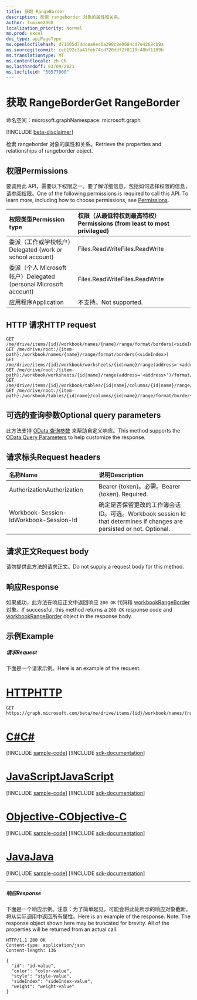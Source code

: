 ```yaml
---
title: 获取 RangeBorder
description: 检索 rangeborder 对象的属性和关系。
author: lumine2008
localization_priority: Normal
ms.prod: excel
doc_type: apiPageType
ms.openlocfilehash: d71605d7ddcea9ed0a390c8e0684cd7e4268cb9a
ms.sourcegitcommit: ceb192c3a41feb74cd720ddf2f0119c48bf1189b
ms.translationtype: MT
ms.contentlocale: zh-CN
ms.lasthandoff: 03/09/2021
ms.locfileid: "50577000"
---
```

# <a name="get-rangeborder"></a><span data-ttu-id="88da4-103">获取 RangeBorder</span><span class="sxs-lookup"><span data-stu-id="88da4-103">Get RangeBorder</span></span>

<span data-ttu-id="88da4-104">命名空间：microsoft.graph</span><span class="sxs-lookup"><span data-stu-id="88da4-104">Namespace: microsoft.graph</span></span>

[!INCLUDE [beta-disclaimer](../../includes/beta-disclaimer.md)]

<span data-ttu-id="88da4-105">检索 rangeborder 对象的属性和关系。</span><span class="sxs-lookup"><span data-stu-id="88da4-105">Retrieve the properties and relationships of rangeborder object.</span></span>
## <a name="permissions"></a><span data-ttu-id="88da4-106">权限</span><span class="sxs-lookup"><span data-stu-id="88da4-106">Permissions</span></span>
<span data-ttu-id="88da4-p101">要调用此 API，需要以下权限之一。要了解详细信息，包括如何选择权限的信息，请参阅[权限](/graph/permissions-reference)。</span><span class="sxs-lookup"><span data-stu-id="88da4-p101">One of the following permissions is required to call this API. To learn more, including how to choose permissions, see [Permissions](/graph/permissions-reference).</span></span>

|<span data-ttu-id="88da4-109">权限类型</span><span class="sxs-lookup"><span data-stu-id="88da4-109">Permission type</span></span>      | <span data-ttu-id="88da4-110">权限（从最低特权到最高特权）</span><span class="sxs-lookup"><span data-stu-id="88da4-110">Permissions (from least to most privileged)</span></span>              |
|:--------------------|:---------------------------------------------------------|
|<span data-ttu-id="88da4-111">委派（工作或学校帐户）</span><span class="sxs-lookup"><span data-stu-id="88da4-111">Delegated (work or school account)</span></span> | <span data-ttu-id="88da4-112">Files.ReadWrite</span><span class="sxs-lookup"><span data-stu-id="88da4-112">Files.ReadWrite</span></span>    |
|<span data-ttu-id="88da4-113">委派（个人 Microsoft 帐户）</span><span class="sxs-lookup"><span data-stu-id="88da4-113">Delegated (personal Microsoft account)</span></span> | <span data-ttu-id="88da4-114">Files.ReadWrite</span><span class="sxs-lookup"><span data-stu-id="88da4-114">Files.ReadWrite</span></span>    |
|<span data-ttu-id="88da4-115">应用程序</span><span class="sxs-lookup"><span data-stu-id="88da4-115">Application</span></span> | <span data-ttu-id="88da4-116">不支持。</span><span class="sxs-lookup"><span data-stu-id="88da4-116">Not supported.</span></span> |

## <a name="http-request"></a><span data-ttu-id="88da4-117">HTTP 请求</span><span class="sxs-lookup"><span data-stu-id="88da4-117">HTTP request</span></span>
<!-- { "blockType": "ignored" } -->
```http
GET /me/drive/items/{id}/workbook/names/{name}/range/format/borders(<sideIndex>)
GET /me/drive/root:/{item-path}:/workbook/names/{name}/range/format/borders(<sideIndex>)
GET /me/drive/items/{id}/workbook/worksheets/{id|name}/range(address='<address>')/format/borders(<sideIndex>)
GET /me/drive/root:/{item-path}:/workbook/worksheets/{id|name}/range(address='<address>')/format/borders(<sideIndex>)
GET /me/drive/items/{id}/workbook/tables/{id|name}/columns/{id|name}/range/format/borders(<sideIndex>)
GET /me/drive/root:/{item-path}:/workbook/tables/{id|name}/columns/{id|name}/range/format/borders(<sideIndex>)
```
## <a name="optional-query-parameters"></a><span data-ttu-id="88da4-118">可选的查询参数</span><span class="sxs-lookup"><span data-stu-id="88da4-118">Optional query parameters</span></span>
<span data-ttu-id="88da4-119">此方法支持 [OData 查询参数](/graph/query-parameters) 来帮助自定义响应。</span><span class="sxs-lookup"><span data-stu-id="88da4-119">This method supports the [OData Query Parameters](/graph/query-parameters) to help customize the response.</span></span>

## <a name="request-headers"></a><span data-ttu-id="88da4-120">请求标头</span><span class="sxs-lookup"><span data-stu-id="88da4-120">Request headers</span></span>
| <span data-ttu-id="88da4-121">名称</span><span class="sxs-lookup"><span data-stu-id="88da4-121">Name</span></span>      |<span data-ttu-id="88da4-122">说明</span><span class="sxs-lookup"><span data-stu-id="88da4-122">Description</span></span>|
|:----------|:----------|
| <span data-ttu-id="88da4-123">Authorization</span><span class="sxs-lookup"><span data-stu-id="88da4-123">Authorization</span></span>  | <span data-ttu-id="88da4-p102">Bearer {token}。必需。</span><span class="sxs-lookup"><span data-stu-id="88da4-p102">Bearer {token}. Required.</span></span> |
| <span data-ttu-id="88da4-126">Workbook-Session-Id</span><span class="sxs-lookup"><span data-stu-id="88da4-126">Workbook-Session-Id</span></span>  | <span data-ttu-id="88da4-p103">确定是否保留更改的工作簿会话 ID。可选。</span><span class="sxs-lookup"><span data-stu-id="88da4-p103">Workbook session Id that determines if changes are persisted or not. Optional.</span></span>|

## <a name="request-body"></a><span data-ttu-id="88da4-129">请求正文</span><span class="sxs-lookup"><span data-stu-id="88da4-129">Request body</span></span>
<span data-ttu-id="88da4-130">请勿提供此方法的请求正文。</span><span class="sxs-lookup"><span data-stu-id="88da4-130">Do not supply a request body for this method.</span></span>

## <a name="response"></a><span data-ttu-id="88da4-131">响应</span><span class="sxs-lookup"><span data-stu-id="88da4-131">Response</span></span>

<span data-ttu-id="88da4-132">如果成功，此方法在响应正文中返回响应 `200 OK` 代码和 [workbookRangeBorder](../resources/workbookrangeborder.md) 对象。</span><span class="sxs-lookup"><span data-stu-id="88da4-132">If successful, this method returns a `200 OK` response code and [workbookRangeBorder](../resources/workbookrangeborder.md) object in the response body.</span></span>
## <a name="example"></a><span data-ttu-id="88da4-133">示例</span><span class="sxs-lookup"><span data-stu-id="88da4-133">Example</span></span>
##### <a name="request"></a><span data-ttu-id="88da4-134">请求</span><span class="sxs-lookup"><span data-stu-id="88da4-134">Request</span></span>
<span data-ttu-id="88da4-135">下面是一个请求示例。</span><span class="sxs-lookup"><span data-stu-id="88da4-135">Here is an example of the request.</span></span>

# <a name="http"></a>[<span data-ttu-id="88da4-136">HTTP</span><span class="sxs-lookup"><span data-stu-id="88da4-136">HTTP</span></span>](#tab/http)
<!-- {
  "blockType": "request",
  "name": "get_rangeborder"
}-->
```msgraph-interactive
GET https://graph.microsoft.com/beta/me/drive/items/{id}/workbook/names/{name}/range/format/borders/{sideIndex}
```
# <a name="c"></a>[<span data-ttu-id="88da4-137">C#</span><span class="sxs-lookup"><span data-stu-id="88da4-137">C#</span></span>](#tab/csharp)
[!INCLUDE [sample-code](../includes/snippets/csharp/get-rangeborder-csharp-snippets.md)]
[!INCLUDE [sdk-documentation](../includes/snippets/snippets-sdk-documentation-link.md)]

# <a name="javascript"></a>[<span data-ttu-id="88da4-138">JavaScript</span><span class="sxs-lookup"><span data-stu-id="88da4-138">JavaScript</span></span>](#tab/javascript)
[!INCLUDE [sample-code](../includes/snippets/javascript/get-rangeborder-javascript-snippets.md)]
[!INCLUDE [sdk-documentation](../includes/snippets/snippets-sdk-documentation-link.md)]

# <a name="objective-c"></a>[<span data-ttu-id="88da4-139">Objective-C</span><span class="sxs-lookup"><span data-stu-id="88da4-139">Objective-C</span></span>](#tab/objc)
[!INCLUDE [sample-code](../includes/snippets/objc/get-rangeborder-objc-snippets.md)]
[!INCLUDE [sdk-documentation](../includes/snippets/snippets-sdk-documentation-link.md)]

# <a name="java"></a>[<span data-ttu-id="88da4-140">Java</span><span class="sxs-lookup"><span data-stu-id="88da4-140">Java</span></span>](#tab/java)
[!INCLUDE [sample-code](../includes/snippets/java/get-rangeborder-java-snippets.md)]
[!INCLUDE [sdk-documentation](../includes/snippets/snippets-sdk-documentation-link.md)]

---

##### <a name="response"></a><span data-ttu-id="88da4-141">响应</span><span class="sxs-lookup"><span data-stu-id="88da4-141">Response</span></span>
<span data-ttu-id="88da4-p104">下面是一个响应示例。注意：为了简单起见，可能会将此处所示的响应对象截断。将从实际调用中返回所有属性。</span><span class="sxs-lookup"><span data-stu-id="88da4-p104">Here is an example of the response. Note: The response object shown here may be truncated for brevity. All of the properties will be returned from an actual call.</span></span>
<!-- {
  "blockType": "response",
  "truncated": true,
  "@odata.type": "microsoft.graph.workbookRangeBorder"
} -->
```http
HTTP/1.1 200 OK
Content-type: application/json
Content-length: 136

{
  "id": "id-value",
  "color": "color-value",
  "style": "style-value",
  "sideIndex": "sideIndex-value",
  "weight": "weight-value"
}
```

<!-- uuid: 8fcb5dbc-d5aa-4681-8e31-b001d5168d79
2015-10-25 14:57:30 UTC -->
<!--
{
  "type": "#page.annotation",
  "description": "Get RangeBorder",
  "keywords": "",
  "section": "documentation",
  "tocPath": "",
  "suppressions": [
  ]
}
-->
